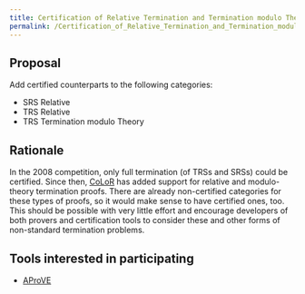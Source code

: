 ```yaml
---
title: Certification of Relative Termination and Termination modulo Theories
permalink: /Certification_of_Relative_Termination_and_Termination_modulo_Theories/
---
```


Proposal
--------

Add certified counterparts to the following categories:

-   SRS Relative
-   TRS Relative
-   TRS Termination modulo Theory

Rationale
---------

In the 2008 competition, only full termination (of TRSs and SRSs) could be certified. Since then, [CoLoR](/Tools:CoLoR "wikilink") has added support for relative and modulo-theory termination proofs. There are already non-certified categories for these types of proofs, so it would make sense to have certified ones, too. This should be possible with very little effort and encourage developers of both provers and certification tools to consider these and other forms of non-standard termination problems.

Tools interested in participating
---------------------------------

-   [AProVE](/Tools:AProVE "wikilink")
